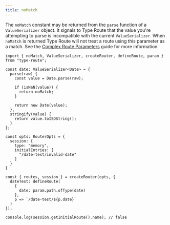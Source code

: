 ```yaml
---
title: noMatch
---
```


The `noMatch` constant may be returned from the `parse` function of a `ValueSerializer` object. It signals to Type Route that the value you're attempting to parse is incompatible with the current `ValueSerializer`. When `noMatch` is returned Type Route will not treat a route using this parameter as a match. See the [Complex Route Parameters](../../guides/complex-route-parameters.md) guide for more information.

```tsx codesandbox-standard
import { noMatch, ValueSerializer, createRouter, defineRoute, param } from "type-route";

const date: ValueSerializer<Date> = {
  parse(raw) {
    const value = Date.parse(raw);
    
    if (isNaN(value)) {
      return noMatch;
    }

    return new Date(value);
  },
  stringify(value) {
    return value.toISOString();
  }
};

const opts: RouterOpts = {
  session: {
    type: "memory",
    initialEntries: [
      "/date-test/invalid-date"
    ]
  }
}

const { routes, session } = createRouter(opts, {
  dateTest: defineRoute(
    {
      date: param.path.ofType(date)
    },
    p => `/date-test/${p.date}`
  )
});

console.log(session.getInitialRoute().name); // false
```